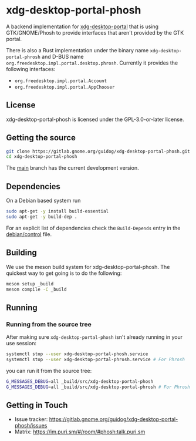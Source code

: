 # xdg-desktop-portal-phosh

A backend implementation for [xdg-desktop-portal][] that is using
GTK/GNOME/Phosh to provide interfaces that aren't provided by the GTK
portal.

There is also a Rust implementation under the binary name
`xdg-desktop-portal-phrosh` and D-BUS name
`org.freedesktop.impl.portal.desktop.phrosh`. Currently it provides
the following interfaces:

- `org.freedesktop.impl.portal.Account`
- `org.freedesktop.impl.portal.AppChooser`

## License

xdg-desktop-portal-phosh is licensed under the GPL-3.0-or-later license.

## Getting the source

```sh
git clone https://gitlab.gnome.org/guidog/xdg-desktop-portal-phosh.git
cd xdg-desktop-portal-phosh
```

The [main][] branch has the current development version.

## Dependencies

On a Debian based system run

```sh
sudo apt-get -y install build-essential
sudo apt-get -y build-dep .
```

For an explicit list of dependencies check the `Build-Depends` entry in the
[debian/control][] file.

## Building

We use the meson build system for xdg-desktop-portal-phosh. The quickest
way to get going is to do the following:

```sh
meson setup _build
meson compile -C _build
```

## Running

### Running from the source tree

After making sure `xdg-desktop-portal-phosh` isn't already running in your use session:

```sh
systemctl stop --user xdg-desktop-portal-phosh.service
systemctl stop --user xdg-desktop-portal-phrosh.service # For Phrosh
```

you can run it from the source tree:

```sh
G_MESSAGES_DEBUG=all _build/src/xdg-desktop-portal-phosh
G_MESSAGES_DEBUG=all _build/src/xdg-desktop-portal-phrosh # For Phrosh
```

## Getting in Touch

- Issue tracker: <https://gitlab.gnome.org/guidog/xdg-desktop-portal-phosh/issues>
- Matrix: <https://im.puri.sm/#/room/#phosh:talk.puri.sm>

[main]: https://gitlab.gnome.org/guidog/xdg-desktop-portal-phosh/-/tree/main
[.gitlab-ci.yml]: https://gitlab.gnome.org/guidog/xdg-desktop-portal-phosh/-/blob/main/.gitlab-ci.yml
[debian/control]: https://gitlab.gnome.org/guidog/xdg-desktop-portal-phosh/-/blob/main/debian/control
[xdg-desktop-portal]: http://github.com/flatpak/xdg-desktop-portal

